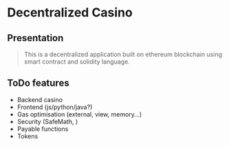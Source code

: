# Decentralized Casino

## Presentation 

>This is a decentralized application built on ethereum blockchain using smart contract and solidity language.

## ToDo features

- Backend casino
- Frontend (js/python/java?)
- Gas optimisation (external, view, memory...)
- Security (SafeMath, )
- Payable functions
- Tokens